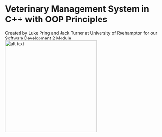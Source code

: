 # Veterinary Management System in C++ with OOP Principles
Created by Luke Pring and Jack Turner at University of Roehampton for our Software Development 2 Module
<img src="https://cdn.lukepring.co.uk/uor/Logo.webp" alt="alt text" width="300"/>
